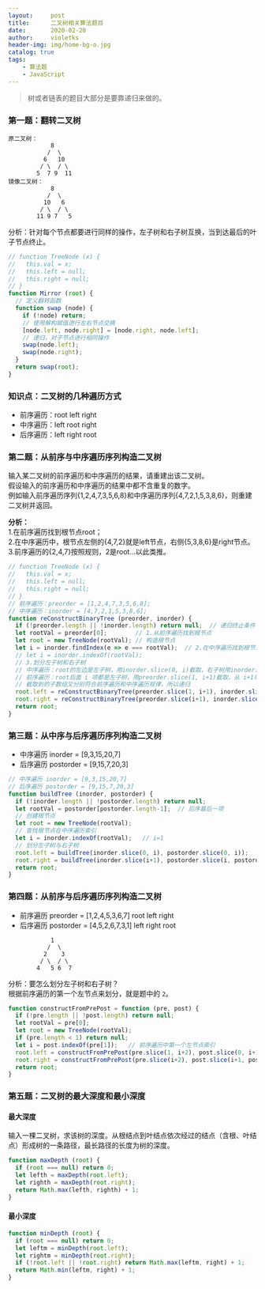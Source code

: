 ```yaml
---
layout:     post
title:      二叉树相关算法题目
date:       2020-02-20
author:     violetks
header-img: img/home-bg-o.jpg
catalog: true
tags:
    - 算法题
    - JavaScript
---
```


> 树或者链表的题目大部分是要靠递归来做的。

### 第一题：翻转二叉树
```
原二叉树：
    	    8
    	   /  \
    	  6   10
    	 / \  / \
    	5  7 9  11
镜像二叉树：
    	    8
    	   /  \
    	  10   6
    	 / \  / \
    	11 9 7   5
```

分析：针对每个节点都要进行同样的操作，左子树和右子树互换，当到达最后的叶子节点终止。<br>
```javascript
// function TreeNode (x) {
//   this.val = x;
//   this.left = null;
//   this.right = null;
// }
function Mirror (root) {
  // 定义翻转函数
  function swap (node) {
    if (!node) return;
    // 使用解构赋值进行左右节点交换
    [node.left, node.right] = [node.right, node.left];
    // 递归，对子节点进行相同操作
    swap(node.left);
    swap(node.right);
  }
  return swap(root);
}
```

### 知识点：二叉树的几种遍历方式
- 前序遍历：root left right
- 中序遍历：left root right
- 后序遍历：left right root

### 第二题：从前序与中序遍历序列构造二叉树
输入某二叉树的前序遍历和中序遍历的结果，请重建出该二叉树。<br>
假设输入的前序遍历和中序遍历的结果中都不含重复的数字。<br>
例如输入前序遍历序列{1,2,4,7,3,5,6,8}和中序遍历序列{4,7,2,1,5,3,8,6}，则重建二叉树并返回。<br>

**分析：**<br>
1.在前序遍历找到根节点root；<br>
2.在中序遍历中，根节点左侧的{4,7,2}就是left节点，右侧{5,3,8,6}是right节点。<br>
3.前序遍历的{2,4,7}按照规则，2是root...以此类推。

```javascript
// function TreeNode (x) {
//   this.val = x;
//   this.left = null;
//   this.right = null;
// }
// 前序遍历：preorder = [1,2,4,7,3,5,6,8];
// 中序遍历：inorder = [4,7,2,1,5,3,8,6];
function reConstructBinaryTree (preorder, inorder) {
  if (!preorder.length || !inorder.length) return null;  // 递归终止条件
  let rootVal = preorder[0];        // 1.从前序遍历找到根节点
  let root = new TreeNode(rootVal); // 构造根节点
  let i = inorder.findIndex(e => e === rootVal);  // 2.在中序遍历找到根节点的索引
  // let i = inorder.indexOf(rootVal);
  // 3.划分左子树和右子树
  // 中序遍历：root的左边是左子树，用inorder.slice(0, i)截取，右子树用inorder.slice(i+1)截取。
  // 前序遍历：root后面 i 项都是左子树，用preorder.slice(1, i+1)截取，从 i+1项都是右子树，用preorder.slice(i+1)截取。
  // 截取到的子数组又分别符合前序遍历和中序遍历规律，所以递归
  root.left = reConstructBinaryTree(preorder.slice(1, i+1), inorder.slice(0, i));
  root.right = reConstructBinaryTree(preorder.slice(i+1), inorder.slice(i+1));
  return root;
}
```

### 第三题：从中序与后序遍历序列构造二叉树
- 中序遍历 inorder = [9,3,15,20,7]
- 后序遍历 postorder = [9,15,7,20,3]

```javascript
// 中序遍历 inorder = [9,3,15,20,7]
// 后序遍历 postorder = [9,15,7,20,3]
function buildTree (inorder, postorder) {
  if (!inorder.length || !postorder.length) return null;
  let rootVal = postorder[postorder.length-1];  // 后序最后一项
  // 创建根节点
  let root = new TreeNode(rootVal);
  // 查找根节点在中序遍历索引
  let i = inorder.indexOf(rootVal);   // i=1
  // 划分左子树与右子树
  root.left = buildTree(inorder.slice(0, i), postorder.slice(0, i));
  root.right = buildTree(inorder.slice(i+1), postorder.slice(i, postorder.length-1));
  return root;
}
```

### 第四题：从前序与后序遍历序列构造二叉树
- 前序遍历 preorder = [1,2,4,5,3,6,7]   root left right
- 后序遍历 postorder = [4,5,2,6,7,3,1]  left right root

```
    	    1
    	   /  \
    	  2    3
    	 / \  / \
    	4   5 6  7
```

分析：要怎么划分左子树和右子树？<br>
根据前序遍历的第一个左节点来划分，就是题中的 `2`。<br>
```javascript
function constructFromPrePost = function (pre, post) {
  if (!pre.length || !post.length) return null;
  let rootVal = pre[0];
  let root = new TreeNode(rootVal);
  if (pre.length < 1) return null;
  let i = post.indexOf(pre[1]);   // 前序遍历中第一个左节点索引
  root.left = constructFromPrePost(pre.slice(1, i+2), post.slice(0, i+1));
  root.right = constructFromPrePost(pre.slice(i+2), post.slice(i+1, post.length-1));
  return root;
}
```

### 第五题：二叉树的最大深度和最小深度

#### 最大深度
输入一棵二叉树，求该树的深度。从根结点到叶结点依次经过的结点（含根、叶结点）形成树的一条路径，最长路径的长度为树的深度。<br>
```javascript
function maxDepth (root) {
  if (root === null) return 0;
  let lefth = maxDepth(root.left);
  let righth = maxDepth(root.right);
  return Math.max(lefth, righth) + 1;
}
```

#### 最小深度
```javascript
function minDepth (root) {
  if (root === null) return 0;
  let leftm = minDepth(root.left);
  let rightm = minDepth(root.right);
  if (!root.left || !root.right) return Math.max(leftm, right) + 1;
  return Math.min(leftm, right) + 1;
}
```